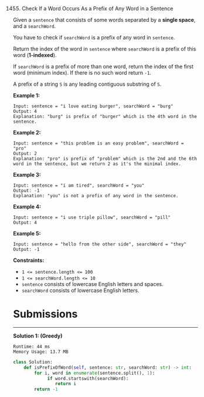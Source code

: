 1455. Check If a Word Occurs As a Prefix of Any Word in a Sentence

Given a `sentence` that consists of some words separated by a **single space**, and a `searchWord`.

You have to check if `searchWord` is a prefix of any word in `sentence`.

Return the index of the word in `sentence` where `searchWord` is a prefix of this word (**1-indexed**).

If `searchWord` is a prefix of more than one word, return the index of the first word (minimum index). If there is no such word return `-1`.

A prefix of a string `S` is any leading contiguous substring of `S`.

 

**Example 1:**
```
Input: sentence = "i love eating burger", searchWord = "burg"
Output: 4
Explanation: "burg" is prefix of "burger" which is the 4th word in the sentence.
```

**Example 2:**
```
Input: sentence = "this problem is an easy problem", searchWord = "pro"
Output: 2
Explanation: "pro" is prefix of "problem" which is the 2nd and the 6th word in the sentence, but we return 2 as it's the minimal index.
```

**Example 3:**
```
Input: sentence = "i am tired", searchWord = "you"
Output: -1
Explanation: "you" is not a prefix of any word in the sentence.
```

**Example 4:**
```
Input: sentence = "i use triple pillow", searchWord = "pill"
Output: 4
```

**Example 5:**
```
Input: sentence = "hello from the other side", searchWord = "they"
Output: -1
```

**Constraints:**

* `1 <= sentence.length <= 100`
* `1 <= searchWord.length <= 10`
* `sentence` consists of lowercase English letters and spaces.
* `searchWord` consists of lowercase English letters.

# Submissions
---
**Solution 1: (Greedy)**
```
Runtime: 44 ms
Memory Usage: 13.7 MB
```
```python
class Solution:
    def isPrefixOfWord(self, sentence: str, searchWord: str) -> int:
        for i, word in enumerate(sentence.split(), 1):
             if word.startswith(searchWord):
                return i
        return -1
```
